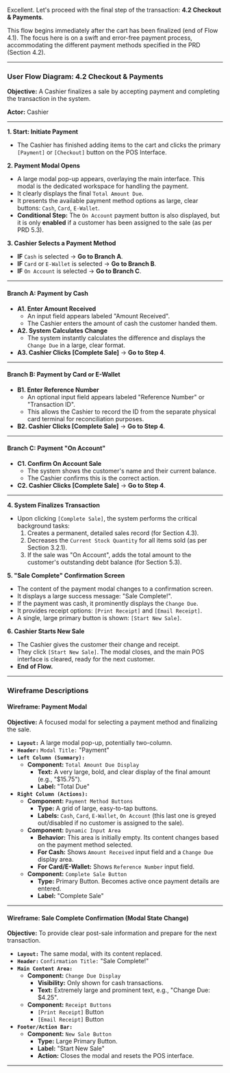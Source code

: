 Excellent. Let's proceed with the final step of the transaction: **4.2 Checkout & Payments**.

This flow begins immediately after the cart has been finalized (end of Flow 4.1). The focus here is on a swift and error-free payment process, accommodating the different payment methods specified in the PRD (Section 4.2).

---

### **User Flow Diagram: 4.2 Checkout & Payments**

**Objective:** A Cashier finalizes a sale by accepting payment and completing the transaction in the system.

**Actor:** Cashier

---

**1. Start: Initiate Payment**

- The Cashier has finished adding items to the cart and clicks the primary `[Payment]` or `[Checkout]` button on the POS Interface.

**2. Payment Modal Opens**

- A large modal pop-up appears, overlaying the main interface. This modal is the dedicated workspace for handling the payment.
- It clearly displays the final `Total Amount Due`.
- It presents the available payment method options as large, clear buttons: `Cash`, `Card`, `E-Wallet`.
- **Conditional Step:** The `On Account` payment button is also displayed, but it is only **enabled** if a customer has been assigned to the sale (as per PRD 5.3).

**3. Cashier Selects a Payment Method**

- **IF** `Cash` is selected -> **Go to Branch A**.
- **IF** `Card` or `E-Wallet` is selected -> **Go to Branch B**.
- **IF** `On Account` is selected -> **Go to Branch C**.

---

#### **Branch A: Payment by Cash**

- **A1. Enter Amount Received**
  - An input field appears labeled "Amount Received".
  - The Cashier enters the amount of cash the customer handed them.
- **A2. System Calculates Change**
  - The system instantly calculates the difference and displays the `Change Due` in a large, clear format.
- **A3. Cashier Clicks [Complete Sale]** -> **Go to Step 4**.

---

#### **Branch B: Payment by Card or E-Wallet**

- **B1. Enter Reference Number**
  - An optional input field appears labeled "Reference Number" or "Transaction ID".
  - This allows the Cashier to record the ID from the separate physical card terminal for reconciliation purposes.
- **B2. Cashier Clicks [Complete Sale]** -> **Go to Step 4**.

---

#### **Branch C: Payment "On Account"**

- **C1. Confirm On Account Sale**
  - The system shows the customer's name and their current balance.
  - The Cashier confirms this is the correct action.
- **C2. Cashier Clicks [Complete Sale]** -> **Go to Step 4**.

---

**4. System Finalizes Transaction**

- Upon clicking `[Complete Sale]`, the system performs the critical background tasks:
  1.  Creates a permanent, detailed sales record (for Section 4.3).
  2.  Decreases the `Current Stock Quantity` for all items sold (as per Section 3.2.1).
  3.  If the sale was "On Account", adds the total amount to the customer's outstanding debt balance (for Section 5.3).

**5. "Sale Complete" Confirmation Screen**

- The content of the payment modal changes to a confirmation screen.
- It displays a large success message: "Sale Complete!".
- If the payment was cash, it prominently displays the `Change Due`.
- It provides receipt options: `[Print Receipt]` and `[Email Receipt]`.
- A single, large primary button is shown: `[Start New Sale]`.

**6. Cashier Starts New Sale**

- The Cashier gives the customer their change and receipt.
- They click `[Start New Sale]`. The modal closes, and the main POS interface is cleared, ready for the next customer.
- **End of Flow.**

---

### **Wireframe Descriptions**

#### **Wireframe: Payment Modal**

**Objective:** A focused modal for selecting a payment method and finalizing the sale.

- **`Layout:`** A large modal pop-up, potentially two-column.
- **`Header:`** `Modal Title:` "Payment"
- **`Left Column (Summary):`**
  - **Component:** `Total Amount Due Display`
    - **Text:** A very large, bold, and clear display of the final amount (e.g., "$15.75").
    - **Label:** "Total Due"
- **`Right Column (Actions):`**
  - **Component:** `Payment Method Buttons`
    - **Type:** A grid of large, easy-to-tap buttons.
    - **Labels:** `Cash`, `Card`, `E-Wallet`, `On Account` (this last one is greyed out/disabled if no customer is assigned to the sale).
  - **Component:** `Dynamic Input Area`
    - **Behavior:** This area is initially empty. Its content changes based on the payment method selected.
    - **For Cash:** Shows `Amount Received` input field and a `Change Due` display area.
    - **For Card/E-Wallet:** Shows `Reference Number` input field.
  - **Component:** `Complete Sale Button`
    - **Type:** Primary Button. Becomes active once payment details are entered.
    - **Label:** "Complete Sale"

---

#### **Wireframe: Sale Complete Confirmation (Modal State Change)**

**Objective:** To provide clear post-sale information and prepare for the next transaction.

- **`Layout:`** The same modal, with its content replaced.
- **`Header:`** `Confirmation Title:` "Sale Complete!"
- **`Main Content Area:`**
  - **Component:** `Change Due Display`
    - **Visibility:** Only shown for cash transactions.
    - **Text:** Extremely large and prominent text, e.g., "Change Due: $4.25".
  - **Component:** `Receipt Buttons`
    - `[Print Receipt]` Button
    - `[Email Receipt]` Button
- **`Footer/Action Bar:`**
  - **Component:** `New Sale Button`
    - **Type:** Large Primary Button.
    - **Label:** "Start New Sale"
    - **Action:** Closes the modal and resets the POS interface.

---
